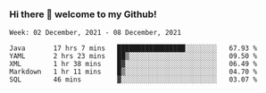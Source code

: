 ### Hi there 👋 welcome to my Github! 

<!--START_SECTION:waka-->
```text
Week: 02 December, 2021 - 08 December, 2021

Java       17 hrs 7 mins   █████████████████░░░░░░░░   67.93 % 
YAML       2 hrs 23 mins   ██▒░░░░░░░░░░░░░░░░░░░░░░   09.50 % 
XML        1 hr 38 mins    █▓░░░░░░░░░░░░░░░░░░░░░░░   06.49 % 
Markdown   1 hr 11 mins    █▒░░░░░░░░░░░░░░░░░░░░░░░   04.70 % 
SQL        46 mins         ▓░░░░░░░░░░░░░░░░░░░░░░░░   03.07 % 
```
<!--END_SECTION:waka-->
